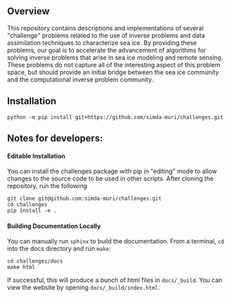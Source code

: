 ## Overview 
This repository contains descriptions and implementations of several "challenge" problems related to the use of inverse problems and data assimilation techniques to characterize sea ice.   By providing these problems, our goal is to accelerate the advancement of algorithms for solving inverse problems that arise in sea ice modeling and remote sensing.  These problems do not capture all of the interesting aspect of this problem space, but should provide an initial bridge between the sea ice community and the computational inverse problem community.


## Installation

```
python -m pip install git+https://github.com/simda-muri/challenges.git
```

## Notes for developers:

#### Editable Installation
You can install the challenges package with pip in "editing" mode to allow changes to the source code to be used in other scripts.   After cloning the repository, run the following 
```
git clone git@github.com:simda-muri/challenges.git
cd challenges
pip install -e .
```

#### Building Documentation Locally
You can manually run `sphinx` to build the documentation.  From a terminal, `cd` into the docs directory and run `make`:
```
cd challenges/docs
make html
```
If successful, this will produce a bunch of html files in `docs/_build`.  You can view the website by opening `docs/_build/index.html`.
